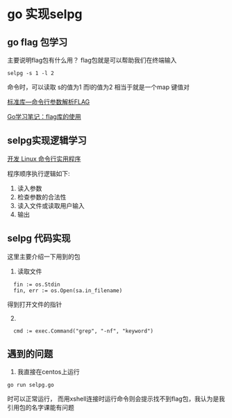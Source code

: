 # go 实现selpg


## go flag 包学习

主要说明flag包有什么用？
flag包就是可以帮助我们在终端输入
```
selpg -s 1 -l 2
```
命令时，可以读取 s的值为1 而l的值为2
相当于就是一个map 键值对

[标准库—命令行参数解析FLAG](http://blog.studygolang.com/2013/02/%E6%A0%87%E5%87%86%E5%BA%93-%E5%91%BD%E4%BB%A4%E8%A1%8C%E5%8F%82%E6%95%B0%E8%A7%A3%E6%9E%90flag/)

[Go学习笔记：flag库的使用](https://studygolang.com/articles/5608)
## selpg实现逻辑学习

[开发 Linux 命令行实用程序](https://www.ibm.com/developerworks/cn/linux/shell/clutil/index.html)

程序顺序执行逻辑如下:
1. 读入参数
2. 检查参数的合法性
3. 读入文件或读取用户输入
4. 输出
## selpg 代码实现

这里主要介绍一下用到的包
1. 读取文件
```
  fin := os.Stdin
  fin, err := os.Open(sa.in_filename)
```
得到打开文件的指针

2.

```
  cmd := exec.Command("grep", "-nf", "keyword")
```




## 遇到的问题
1. 我直接在centos上运行
```
go run selpg.go
```
时可以正常运行， 而用xshell连接时运行命令则会提示找不到flag包，我认为是我引用包的名字课能有问题
